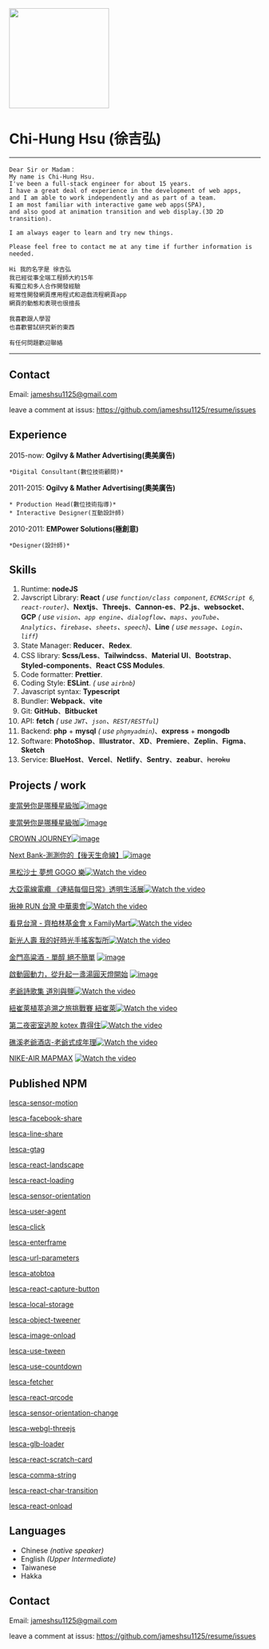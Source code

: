 <img src='https://archive.lesca.net/S__10428525.jpg' width='200px'>

# Chi-Hung Hsu (徐吉弘)

---

    Dear Sir or Madam：
    My name is Chi-Hung Hsu.
    I've been a full-stack engineer for about 15 years.
    I have a great deal of experience in the development of web apps,
    and I am able to work independently and as part of a team.
    I am most familiar with interactive game web apps(SPA),
    and also good at animation transition and web display.(3D 2D transition).

    I am always eager to learn and try new things.

    Please feel free to contact me at any time if further information is needed.

    Hi 我的名字是 徐吉弘
    我已經從事全端工程師大約15年
    有獨立和多人合作開發經驗
    經常性開發網頁應用程式和遊戲流程網頁app
    網頁的動態和表現也很擅長

    我喜歡跟人學習
    也喜歡嘗試研究新的東西

    有任何問題歡迎聯絡

---

## Contact

Email: jameshsu1125@gmail.com

leave a comment at issus: https://github.com/jameshsu1125/resume/issues

## Experience

2015-now: **Ogilvy & Mather Advertising(奧美廣告)**

    *Digital Consultant(數位技術顧問)*

2011-2015: **Ogilvy & Mather Advertising(奧美廣告)**

    * Production Head(數位技術指導)*
    * Interactive Designer(互動設計師)

2010-2011: **EMPower Solutions(極創意)**

    *Designer(設計師)*

## Skills

1. Runtime: **nodeJS**
2. Javscript Library: **React** _( use `function/class component`, `ECMAScript 6`, `react-router`)_、**Nextjs**、**Threejs**、**Cannon-es**、**P2.js**、**websocket**、**GCP** _( use `vision`、`app engine`、`dialogflow`、`maps`、`youTube`、`Analytics`、`firebase`、`sheets`、`speech`)_、**Line** _( use `message`、`Login`、`liff`)_
3. State Manager: **Reducer**、**Redex**.
4. CSS library: **Scss/Less**、**Tailwindcss**、**Material UI**、**Bootstrap**、**Styled-components**、**React CSS Modules**.
5. Code formatter: **Prettier**.
6. Coding Style: **ESLint**. _( use `airbnb`)_
7. Javascript syntax: **Typescript**
8. Bundler: **Webpack**、**vite**
9. Git: **GitHub**、**Bitbucket**
10. API: **fetch** _( use `JWT`、`json`、`REST/RESTful`)_
11. Backend: **php** + **mysql** _( use `phgmyadmin`)_、**express** + **mongodb**
12. Software: **PhotoShop**、**Illustrator**、**XD**、**Premiere**、**Zeplin**、**Figma**、**Sketch**
13. Service: **BlueHost**、**Vercel**、**Netlify**、**Sentry**、**zeabur**、~~heroku~~

## Projects / work

[麥當勞你是哪種星級咖](https://jameshsu1125.github.io/2023-meiji-mushroom-mountain-store/)[![image](https://jameshsu1125.github.io/2023-meiji-mushroom-mountain-store/img/meta-img.jpg)](https://jameshsu1125.github.io/2023-meiji-mushroom-mountain-store/)

[麥當勞你是哪種星級咖](https://jameshsu1125.github.io/2023-mcdonalds-star-metaverse/)[![image](https://jameshsu1125.github.io/2023-mcdonalds-star-metaverse/img/meta-img.jpg)](https://jameshsu1125.github.io/2023-mcdonalds-star-metaverse/)

[CROWN JOURNEY](https://www.toyota.com.tw/event/202303_CROWN/)[![image](https://www.toyota.com.tw/event/202303_CROWN/img/meta-img.jpg)](https://www.toyota.com.tw/event/202303_CROWN/)

[Next Bank-測測你的【後天生命線】](https://jameshsu1125.github.io/2022-next-bank-lifeline/)[![image](https://jameshsu1125.github.io/2022-next-bank-lifeline/img/meta-img.jpg)](https://jameshsu1125.github.io/2022-next-bank-lifeline/)

[黑松沙士 夢想 GOGO 樂](https://jameshsu1125.github.io/2022-heysong-monopoly/)[![Watch the video](https://user-images.githubusercontent.com/70932507/188562143-4e9d8933-4607-46ef-8e61-12e65b7cfb8a.gif)](https://www.youtube.com/watch?v=ZFThI2fUdpo)

[大亞電線電纜 《連結每個日常》透明生活展](https://jameshsu1125.github.io/taya-transparent-living-exhibition/)[![Watch the video](https://user-images.githubusercontent.com/70932507/188562541-97bbcb81-7e80-4771-80c4-f8288c3fb565.gif)](https://www.youtube.com/watch?v=qKQAx3J3g_Y)

[揪神 RUN 台灣 中華奧會](https://ctoc-app.netlify.app/)[![Watch the video](https://user-images.githubusercontent.com/70932507/187898459-caca63ab-4bfe-4f34-b97a-cd49c4c1b862.gif)](https://www.youtube.com/watch?v=YvGLtl8EYHA)

[看見台灣 - 齊柏林基金會 x FamilyMart](https://jameshsu1125.github.io/2021-familyMart-see-taiwan/)[![Watch the video](https://user-images.githubusercontent.com/70932507/187881321-e00008cb-5f0a-4408-9735-f5068ad0f165.gif)](https://www.youtube.com/watch?v=wQAjGIjKjm4)

[新光人壽 我的好時光手搖客製所](https://jameshsu1125.github.io/2021-skl-shake-tea/)[![Watch the video](https://user-images.githubusercontent.com/70932507/187847392-ae09e7fc-25a7-4ff1-aca5-d43dafbebdce.gif)](https://www.youtube.com/watch?v=HdOQgFlrDaE)

[金門高粱酒 - 單醇 絕不簡單](https://jameshsu1125.github.io/2020-kkl-build-your-bar-now/)
[![image](https://jameshsu1125.github.io/2020-kkl-build-your-bar-now/img/meta-img.jpg)](https://jameshsu1125.github.io/2020-kkl-build-your-bar-now/)

[啟動圓動力，從升起一盞湯圓天燈開始](https://jameshsu1125.github.io/2021-laurel-riceball/)
[![image](https://jameshsu1125.github.io/2021-laurel-riceball/img/meta-img.jpg)](https://jameshsu1125.github.io/2021-laurel-riceball/)

[老爺詩歌集 道別與鹽](https://jameshsu1125.github.io/2021-hotel-royal-chiaohsi-poetry-festival/)[![Watch the video](https://user-images.githubusercontent.com/70932507/187836024-7fb41a6d-60c7-4fc8-ba33-8491a9cfd897.gif)](https://www.youtube.com/watch?v=oLaL8tv4Lcg)

[紐崔萊植萃追溯之旅挑戰賽 紐崔萊](https://jameshsu1125.github.io/2019-nutrilite-traceability/)[![Watch the video](https://user-images.githubusercontent.com/70932507/187405015-22664c49-fb0f-4d05-92ae-1883c8944ac0.gif)](https://www.youtube.com/watch?v=V5M8tq9fNhM)

[第二夜密室逃脫 kotex 靠得住](https://jameshsu1125.github.io/2018-kotex-room-escape/)[![Watch the video](https://user-images.githubusercontent.com/70932507/187350243-9286732f-6cef-4caa-9ded-78099a17c4e4.gif)](https://www.youtube.com/watch?v=NE4LzqDkqQI)

[礁溪老爺酒店-老爺式成年理](https://jameshsu1125.github.io/2018-chiaohsi-grownupknows/)[![Watch the video](https://user-images.githubusercontent.com/70932507/186879693-ea79857c-c092-49c0-890d-e2c379d26190.gif)](https://www.youtube.com/watch?v=gluysggsc6U)

[NIKE-AIR MAPMAX](https://jameshsu1125.github.io/2017-air-maxtape/) [![Watch the video](https://user-images.githubusercontent.com/70932507/186648334-c5f97330-6315-4e39-8431-76f954fc8f29.gif)](https://www.youtube.com/watch?v=Ct9OpA0q8eo)

## Published NPM

[lesca-sensor-motion](https://www.npmjs.com/package/lesca-sensor-motion)

[lesca-facebook-share](https://www.npmjs.com/package/lesca-facebook-share)

[lesca-line-share](https://www.npmjs.com/package/lesca-line-share)

[lesca-gtag](https://www.npmjs.com/package/lesca-gtag)

[lesca-react-landscape](https://www.npmjs.com/package/lesca-react-landscape)

[lesca-react-loading](https://www.npmjs.com/package/lesca-react-loading)

[lesca-sensor-orientation](https://www.npmjs.com/package/lesca-sensor-orientation)

[lesca-user-agent](https://www.npmjs.com/package/lesca-user-agent)

[lesca-click](https://www.npmjs.com/package/lesca-click)

[lesca-enterframe](https://www.npmjs.com/package/lesca-enterframe)

[lesca-url-parameters](https://www.npmjs.com/package/lesca-url-parameters)

[lesca-atobtoa](https://www.npmjs.com/package/lesca-atobtoa)

[lesca-react-capture-button](https://www.npmjs.com/package/lesca-react-capture-button)

[lesca-local-storage](https://www.npmjs.com/package/lesca-local-storage)

[lesca-object-tweener](https://www.npmjs.com/package/lesca-object-tweener)

[lesca-image-onload](https://www.npmjs.com/package/lesca-image-onload)

[lesca-use-tween](https://www.npmjs.com/package/lesca-use-tween)

[lesca-use-countdown](https://www.npmjs.com/package/lesca-use-countdown)

[lesca-fetcher](https://www.npmjs.com/package/lesca-fetcher)

[lesca-react-qrcode](https://www.npmjs.com/package/lesca-react-qrcode)

[lesca-sensor-orientation-change](https://www.npmjs.com/package/lesca-sensor-orientation-change)

[lesca-webgl-threejs](https://www.npmjs.com/package/lesca-webgl-threejs)

[lesca-glb-loader](https://www.npmjs.com/package/lesca-glb-loader)

[lesca-react-scratch-card](https://www.npmjs.com/package/lesca-react-scratch-card)

[lesca-comma-string](https://www.npmjs.com/package/lesca-comma-string)

[lesca-react-char-transition](https://www.npmjs.com/package/lesca-react-char-transition)

[lesca-react-onload](https://www.npmjs.com/package/lesca-react-onload?activeTab=readme)

## Languages

- Chinese _(native speaker)_
- English _(Upper Intermediate)_
- Taiwanese
- Hakka

## Contact

Email: jameshsu1125@gmail.com

leave a comment at issus: https://github.com/jameshsu1125/resume/issues
